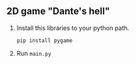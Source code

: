 ## 2D game "Dante's hell" 
1.  Install this libraries to your python path.
    
        pip install pygame

2.  Run `main.py`
